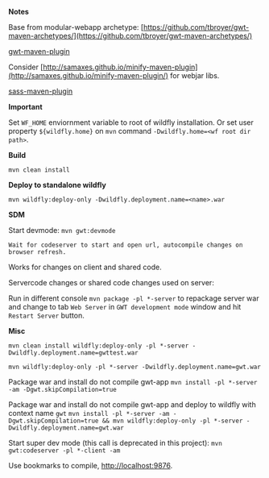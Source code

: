 **Notes**

Base from modular-webapp archetype:
[https://github.com/tbroyer/gwt-maven-archetypes/](https://github.com/tbroyer/gwt-maven-archetypes/)

[gwt-maven-plugin](https://tbroyer.github.io/gwt-maven-plugin/)

Consider [http://samaxes.github.io/minify-maven-plugin](http://samaxes.github.io/minify-maven-plugin/) for webjar libs.

[sass-maven-plugin](http://www.geodienstencentrum.nl/sass-maven-plugin/)


**Important**

Set `WF_HOME` enviornment variable to root of wildfly installation. Or set user property `${wildfly.home}` on `mvn` command `-Dwildfly.home=<wf root dir path>`.

**Build**

`mvn clean install`

**Deploy to standalone wildfly**

`mvn wildfly:deploy-only -Dwildfly.deployment.name=<name>.war`


**SDM**

Start devmode: `mvn gwt:devmode`

    Wait for codeserver to start and open url, autocompile changes on browser refresh.

Works for changes on client and shared code.

Servercode changes or shared code changes used on server:

Run in different console `mvn package -pl *-server` to repackage server war and change to tab `Web Server` in `GWT development mode` window and hit `Restart Server` button.


**Misc**

`mvn clean install wildfly:deploy-only -pl *-server -Dwildfly.deployment.name=gwttest.war`

`mvn wildfly:deploy-only -pl *-server -Dwildfly.deployment.name=gwt.war`

Package war and install do not compile gwt-app
`mvn install -pl *-server -am -Dgwt.skipCompilation=true`

Package war and install do not compile gwt-app and deploy to wildfly with context name `gwt`
`mvn install -pl *-server -am -Dgwt.skipCompilation=true && mvn wildfly:deploy-only -pl *-server -Dwildfly.deployment.name=gwt.war`

Start super dev mode (this call is deprecated in this project):
`mvn gwt:codeserver -pl *-client -am`

Use bookmarks to compile, [http://localhost:9876](http://localhost:9876).
